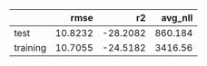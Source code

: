 |          |    rmse |       r2 |   avg_nll |
|:---------|--------:|---------:|----------:|
| test     | 10.8232 | -28.2082 |   860.184 |
| training | 10.7055 | -24.5182 |  3416.56  |